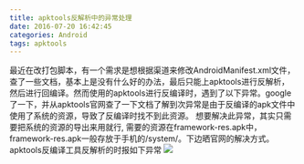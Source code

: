 ```yaml
---
title: apktools反解析中的异常处理
date: 2016-07-20 16:42:45
categories: Android
tags: apktools
---
```

最近在改打包脚本，有一个需求是想根据渠道来修改AndroidManifest.xml文件，查了一些文档，基本上是没有什么好的办法，最后只能上apktools进行反解析，然后进行回编译。然而使用的apktools进行反编译时，遇到了以下异常。google了一下，并从apktools官网查了一下文档了解到次异常是由于反编译的apk文件中使用了系统的资源，导致了反编译时找不到此资源。
想要解决此异常，其实只需要把系统的资源的导出来用就行, 需要的资源在framework-res.apk中，framework-res.apk一般存放于手机的/system/。下边晒官网的解决方式。
apktools反编译工具反解析的时报如下异常
![](apktools反解析中的异常处理/Snip20160720_5.png)
